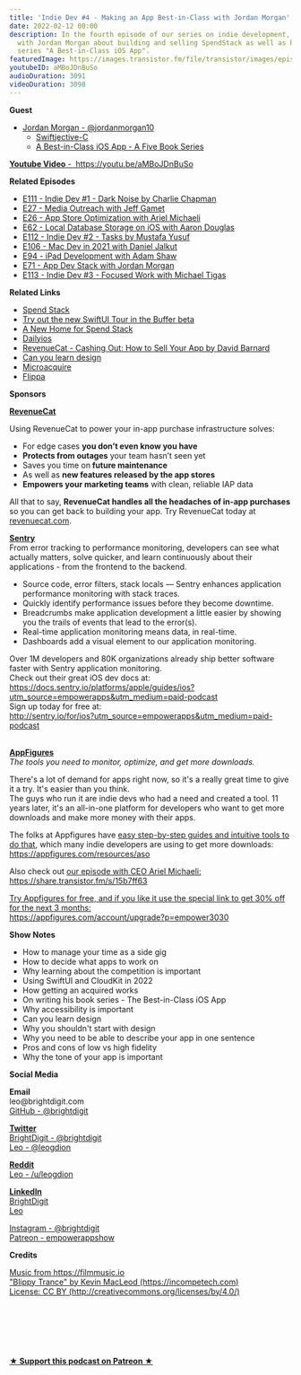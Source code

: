 ```yaml
---
title: 'Indie Dev #4 - Making an App Best-in-Class with Jordan Morgan'
date: 2022-02-12 00:00
description: In the fourth episode of our series on indie development, we chatted
  with Jordan Morgan about building and selling SpendStack as well as his new book
  series "A Best-in-Class iOS App".
featuredImage: https://images.transistor.fm/file/transistor/images/episode/792220/full_1644244101-artwork.jpg
youtubeID: aMBoJDnBuSo
audioDuration: 3091
videoDuration: 3098
---
```

<p><b>Guest</b></p><ul><li>
<a href="https://twitter.com/jordanmorgan10">Jordan Morgan - @jordanmorgan10</a><ul>
<li><a href="https://www.swiftjectivec.com/">Swiftjective-C</a></li>
<li><a href="https://www.bestinclassiosapp.com">A Best-in-Class iOS App - A Five Book Series</a></li>
</ul>
</li></ul><p><a href="%20https://youtu.be/aMBoJDnBuSo"><strong>Youtube Video</strong> -  https://youtu.be/aMBoJDnBuSo</a></p><p><b>Related Episodes</b></p><ul>
<li><a href="https://share.transistor.fm/s/7462e031">E111 - Indie Dev #1 - Dark Noise by Charlie Chapman</a></li>
<li><a href="https://share.transistor.fm/s/b0bd852d">E27 - Media Outreach with Jeff Gamet</a></li>
<li><a href="https://share.transistor.fm/s/15b7ff63">E26 - App Store Optimization with Ariel Michaeli</a></li>
<li><a href="https://share.transistor.fm/s/f6092e38">E62 - Local Database Storage on iOS with Aaron Douglas</a></li>
<li><a href="https://share.transistor.fm/s/995f0297">E112 - Indie Dev #2 - Tasks by Mustafa Yusuf</a></li>
<li><a href="https://share.transistor.fm/s/b9cde87e">E106 - Mac Dev in 2021 with Daniel Jalkut</a></li>
<li><a href="https://share.transistor.fm/s/75a6d9ba">E94 - iPad Development with Adam Shaw</a></li>
<li><a href="https://share.transistor.fm/s/021d08bc">E71 - App Dev Stack with Jordan Morgan</a></li>
<li><a href="https://share.transistor.fm/s/3191b2bf">E113 - Indie Dev #3 - Focused Work with Michael Tigas</a></li>
</ul><p><b>Related Links</b></p><ul>
<li><a href="https://www.spendstack.com/">Spend Stack</a></li>
<li><a href="https://testflight.apple.com/join/DOpMcusn">Try out the new SwiftUI Tour in the Buffer beta</a></li>
<li><a href="https://www.swiftjectivec.com/a-new-home-for-spend-stack/">A New Home for Spend Stack</a></li>
<li>
<a href="https://twitter.com/thedailyios">Dailyios</a> </li>
<li><a href="https://www.revenuecat.com/blog/how-to-sell-an-app">RevenueCat - Cashing Out: How to Sell Your App by David Barnard</a></li>
<li><a href="https://www.swiftjectivec.com/can-you-learn-design/">Can you learn design</a></li>
<li><a href="https://microacquire.com">Microacquire</a></li>
<li><a href="https://flippa.com">Flippa</a></li>
</ul><p><b>Sponsors</b></p><p><a href="https://revenuecat.com/"><strong>RevenueCat</strong></a><strong></strong></p><p>Using RevenueCat to power your in-app purchase infrastructure solves:</p><ul>
<li>For edge cases <strong>you don’t even know you have</strong>
</li>
<li>
<strong>Protects from outages</strong> your team hasn’t seen yet</li>
<li>Saves you time on<strong> future maintenance </strong>
</li>
<li>As well as <strong>new features released by the app stores</strong>
</li>
<li>
<strong>Empowers your marketing teams</strong> with clean, reliable IAP data</li>
</ul><p>All that to say, <strong>RevenueCat handles all the headaches of in-app purchases</strong> so you can get back to building your app. Try RevenueCat today at <a href="http://revenuecat.com/">revenuecat.com</a>.</p><p><a href="http://sentry.io/for/ios?utm_source=empowerapps&amp;utm_medium=paid-podcast"><strong>Sentry</strong></a><strong><br></strong>From error tracking to performance monitoring, developers can see what actually matters, solve quicker, and learn continuously about their applications - from the frontend to the backend.</p><ul>
<li>Source code, error filters, stack locals — Sentry enhances application performance monitoring with stack traces.</li>
<li>Quickly identify performance issues before they become downtime. </li>
<li>Breadcrumbs make application development a little easier by showing you the trails of events that lead to the error(s).</li>
<li>Real-time application monitoring means data, in real-time. </li>
<li>Dashboards add a visual element to our application monitoring.</li>
</ul><p>Over 1M developers and 80K organizations already ship better software faster with Sentry application monitoring. <br>Check out their great iOS dev docs at:<br><a href="https://docs.sentry.io/platforms/apple/guides/ios?utm_source=empowerapps&amp;utm_medium=paid-podcast">https://docs.sentry.io/platforms/apple/guides/ios?utm_source=empowerapps&amp;utm_medium=paid-podcast</a><br>Sign up today for free at:<br><a href="http://sentry.io/for/ios?utm_source=empowerapps&amp;utm_medium=paid-podcast">http://sentry.io/for/ios?utm_source=empowerapps&amp;utm_medium=paid-podcast</a></p><p><br><a href="https://appfigures.com/account/upgrade?p=empower3030"><strong>AppFigures</strong></a><strong><br></strong><em>The tools you need to monitor, optimize, and get more downloads.</em><strong></strong></p><p>There's a lot of demand for apps right now, so it's a really great time to give it a try. It's easier than you think.<br>The guys who run it are indie devs who had a need and created a tool. 11 years later, it's an all-in-one platform for developers who want to get more downloads and make more money with their apps.</p><p>The folks at Appfigures have <a href="https://appfigures.com/resources/aso">easy step-by-step guides and intuitive tools to do that</a>, which many indie developers are using to get more downloads:<br><a href="https://appfigures.com/resources/aso">https://appfigures.com/resources/aso</a></p><p>Also check out <a href="https://share.transistor.fm/s/15b7ff63">our episode with CEO Ariel Michaeli:<br>https://share.transistor.fm/s/15b7ff63</a></p><p><a href="https://appfigures.com/account/upgrade?p=empower3030">Try Appfigures for free, and if you like it use the special link to get 30% off for the next 3 months:</a><a href="https://www.linode.com/?r=97e09acbd5d304d87dadef749491d245e71c74e7"><br></a><a href="https://appfigures.com/account/upgrade?p=empower3030">https://appfigures.com/account/upgrade?p=empower3030</a></p><p><b>Show Notes</b></p><ul>
<li>How to manage your time as a side gig</li>
<li>How to decide what apps to work on</li>
<li>Why learning about the competition is important</li>
<li>Using SwiftUI and CloudKit in 2022</li>
<li>How getting an acquired works</li>
<li>On writing his book series - The Best-in-Class iOS App</li>
<li>Why accessibility is important</li>
<li>Can you learn design</li>
<li>Why you shouldn't start with design</li>
<li>Why you need to be able to describe your app in one sentence</li>
<li>Pros and cons of low vs high fidelity</li>
<li>Why the tone of your app is important</li>
</ul><p><b>Social Media</b></p><p><strong>Email</strong><br>leo@brightdigit.com<br><a href="https://github.com/brightdigit">GitHub - @brightdigit</a></p><p><a href="https://twitter.com/brightdigit"><strong>Twitter </strong><br>BrightDigit - @brightdigit</a><br><a href="https://twitter.com/leogdion">Leo - @leogdion</a></p><p><a href="https://www.reddit.com/user/leogdion"><strong>Reddit</strong><br>Leo - /u/leogdion</a></p><p><a href="https://www.linkedin.com/company/bright-digit"><strong>LinkedIn</strong><br>BrightDigit</a><br><a href="https://www.linkedin.com/in/leogdion/">Leo</a></p><p><a href="https://www.instagram.com/brightdigit/">Instagram - @brightdigit</a><br><a href="https://www.patreon.com/empowerappsshow">Patreon - empowerappshow</a></p><p><b>Credits</b></p><p><a href="https://filmmusic.io/">Music from https://filmmusic.io</a><br><a href="https://incompetech.com/">"Blippy Trance" by Kevin MacLeod (https://incompetech.com)</a><br><a href="http://creativecommons.org/licenses/by/4.0/">License: CC BY (http://creativecommons.org/licenses/by/4.0/)</a></p><p><br></p><p><br></p><p><br></p><p><strong><a href="https://www.patreon.com/empowerappsshow" rel="payment" title="★ Support this podcast on Patreon ★">★ Support this podcast on Patreon ★</a></strong></p>
      